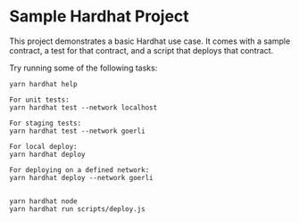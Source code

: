 # Sample Hardhat Project

This project demonstrates a basic Hardhat use case. It comes with a sample contract, a test for that contract, and a script that deploys that contract.

Try running some of the following tasks:

```shell
yarn hardhat help

For unit tests:
yarn hardhat test --network localhost

For staging tests:
yarn hardhat test --network goerli

For local deploy:
yarn hardhat deploy

For deploying on a defined network:
yarn hardhat deploy --network goerli


yarn hardhat node
yarn hardhat run scripts/deploy.js
```
